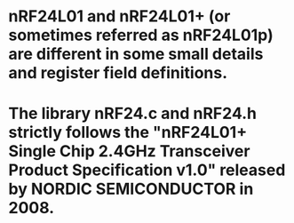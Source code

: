# nRF24L01 and nRF24L01+ (or sometimes referred as nRF24L01p) are different in some small details and register field definitions.

# The library nRF24.c and nRF24.h strictly follows the "nRF24L01+ Single Chip 2.4GHz Transceiver Product Specification v1.0" released by NORDIC SEMICONDUCTOR in 2008.
